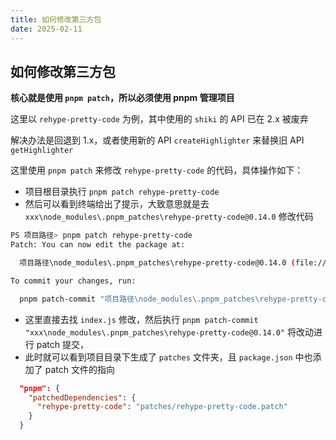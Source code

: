 ```yaml
---
title: 如何修改第三方包
date: 2025-02-11
---
```


## 如何修改第三方包

**核心就是使用 `pnpm patch`，所以必须使用 pnpm 管理项目**

这里以 `rehype-pretty-code` 为例，其中使用的 `shiki` 的 API 已在 2.x 被废弃

解决办法是回退到 1.x，或者使用新的 API `createHighlighter` 来替换旧 API `getHighlighter`

这里使用 `pnpm patch` 来修改 `rehype-pretty-code` 的代码，具体操作如下：

- 项目根目录执行 `pnpm patch rehype-pretty-code`
- 然后可以看到终端给出了提示，大致意思就是去 `xxx\node_modules\.pnpm_patches\rehype-pretty-code@0.14.0` 修改代码

```bash
PS 项目路径> pnpm patch rehype-pretty-code
Patch: You can now edit the package at:

  项目路径\node_modules\.pnpm_patches\rehype-pretty-code@0.14.0 (​file://项目路径\node_modules\.pnpm_patches\rehype-pretty-code@0.14.0​)

To commit your changes, run:

  pnpm patch-commit "项目路径\node_modules\.pnpm_patches\rehype-pretty-code@0.14.0"
```

- 这里直接去找 `index.js` 修改，然后执行 `pnpm patch-commit "xxx\node_modules\.pnpm_patches\rehype-pretty-code@0.14.0"` 将改动进行 patch 提交，
- 此时就可以看到项目目录下生成了 `patches` 文件夹，且 `package.json` 中也添加了 patch 文件的指向

```json
  "pnpm": {
    "patchedDependencies": {
      "rehype-pretty-code": "patches/rehype-pretty-code.patch"
    }
  }
```

